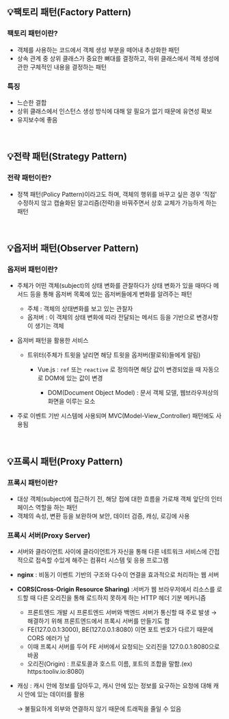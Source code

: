 ## 💡팩토리 패턴(Factory Pattern)

### 팩토리 패턴이란?

- 객체를 사용하는 코드에서 객체 생성 부분을 떼어내 추상화한 패턴
- 상속 관계 중 상위 클래스가 중요한 뼈대를 결정하고, 하위 클래스에서 객체 생성에 관한 구체적인 내용을 결정하는 패턴

### 특징

- 느슨한 결합
- 상위 클래스에서 인스턴스 생성 방식에 대해 알 필요가 없기 때문에 유연성 확보
- 유지보수에 좋음

</br>

## 💡전략 패턴(Strategy Pattern)

### 전략 패턴이란?

- 정책 패턴(Policy Pattern)이라고도 하며, 객체의 행위를 바꾸고 싶은 경우 ‘직접' 수정하지 않고 캡슐화된 알고리즘(전략)을 바꿔주면서 상호 교체가 가능하게 하는 패턴

</br>

## 💡옵저버 패턴(Observer Pattern)

### 옵저버 패턴이란?

- 주체가 어떤 객체(subject)의 상태 변화를 관찰하다가 상태 변화가 있을 때마다 메서드 등을 통해 옵저버 목록에 있는 옵저버들에게 변화를 알려주는 패턴
    - 주체 : 객체의 상태변화를 보고 있는 관찰자
    - 옵저버 : 이 객체의 상태 변화에 따라 전달되는 메서드 등을 기반으로 변경사항이 생기는 객체
- 옵저버 패턴을 활용한 서비스
    - 트위터(주체가 트윗을 날리면 해당 트윗을 옵저버(팔로워)들에게 알림)
        - Vue.js : `ref` 또는 `reactive` 로 정의하면 해당 값이 변경되었을 때 자동으로 DOM에 있는 값이 변경
            
            * DOM(Document Object Model) : 문서 객체 모델, 웹브라우저상의 화면을 이루는 요소 
            
- 주로 이벤트 기반 시스템에 사용되며 MVC(Model-View_Controller) 패턴에도 사용됨

</br>

## 💡프록시 패턴(Proxy Pattern)

### 프록시 패턴이란?

- 대상 객체(subject)에 접근하기 전, 해당 접에 대한 흐름을 가로채 객체 앞단의 인터페이스 역할을 하는 패턴
- 객체의 속성, 변환 등을 보완하며 보안, 데이터 검증, 캐싱, 로깅에 사용

### 프록시 서버(Proxy Server)

- 서버와 클라이언트 사이에 클라이언트가 자신을 통해 다른 네트워크 서비스에 간접적으로 접속할 수있게 해주는 컴퓨터 시스템 및 응용 프로그램
- **nginx** : 비동기 이벤트 기반의 구조와 다수이 연결을 효과적으로 처리하는 웹 서버
- **CORS(Cross-Origin Resource Sharing)** :서버가 웹 브라우저에서 리소스를 로드할 때 다른 오리진을 통해 로드하지 못하게 하는 HTTP 헤더 기분 메커니즘
    - 프론트엔드 개발 시 프론트엔드 서버와 백엔드 서버가 통신할 때 주로 발생 → 해결하기 위해 프론트엔드에서 프록시 서버를 만들기도 함
    - FE(127.0.0.1:3000), BE(127.0.0.1:8080) 이면 포트 번호가 다르기 때문에 CORS 에러가 남
    - 이때 프록시 서버를 두어 FE 서버에서 요청되는 오리진을 127.0.0.1:8080으로 바꿈
    - 오리진(Origin) : 프로토콜과 호스트 이름, 포트의 조합을 말함.(ex) https:tooliv.io:8080)
- 캐싱 : 캐시 안에 정보를 담아두고, 캐시 안에 있는 정보를 요구하는 요청에 대해 캐시 안에 있는 데이터를 활용
    
    → 불필요하게 외부와 연결하지 않기 때문에 트래픽을 줄일 수 있음